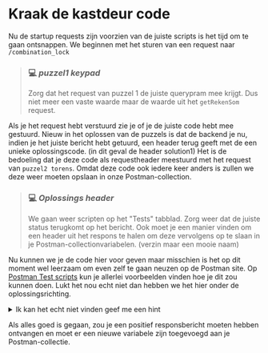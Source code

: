 # Kraak de kastdeur code

Nu de startup requests zijn voorzien van de juiste scripts is het tijd om te gaan ontsnappen. We beginnen met het sturen van een request naar `/combination_lock`

> ### :computer: ***puzzel1 keypad***
> 
> Zorg dat het request van puzzel 1 de juiste querypram mee krijgt. Dus niet meer een vaste waarde maar de waarde uit het `getRekenSom` request.



Als je het request hebt verstuurd zie je of je de juiste code hebt mee gestuurd. Nieuw in het oplossen van de puzzels is dat de backend je nu, indien je het juiste bericht hebt getuurd, een header terug geeft met de een unieke oplossingscode. (in dit geval de header solution1) Het is de bedoeling dat je deze code als requestheader meestuurd met het request van `puzzel2 torens`. Omdat deze code ook iedere keer anders is zullen we deze weer moeten opslaan in onze Postman-collection.

> ### :computer: ***Oplossings header***
> 
> We gaan weer scripten op het "Tests" tabblad. Zorg weer dat de juiste status terugkomt op het bericht. Ook moet je een manier vinden om een header uit het respons te halen om deze vervolgens op te slaan in je Postman-collectionvariabelen. (verzin maar een mooie naam)



Nu kunnen we je de code hier voor geven maar misschien is het op dit moment wel leerzaam om even zelf te gaan neuzen op de Postman site. Op <a href="https://learning.postman.com/docs/writing-scripts/script-references/test-examples/" target="_blank">Postman Test scripts</a> kun je allerlei voorbeelden vinden hoe je dit zou kunnen doen.  Lukt het nou echt niet dan hebben we het hier onder de oplossingsrichting.

<details>
<summary>Ik kan het echt niet vinden geef me een hint</summary>

### Hint

Om een header uit je respons te halen kun je de volgende code gebruiken

```javascript
    pm.response.headers.get('headername')
```

</details>

Als alles goed is gegaan, zou je een positief responsbericht moeten hebben ontvangen en moet er een nieuwe variabele zijn toegevoegd aan je Postman-collectie.
